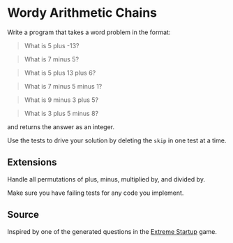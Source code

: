 # Wordy Arithmetic Chains

Write a program that takes a word problem in the format:

> What is 5 plus -13?

> What is 7 minus 5?

> What is 5 plus 13 plus 6?

> What is 7 minus 5 minus 1?

> What is 9 minus 3 plus 5?

> What is 3 plus 5 minus 8?

and returns the answer as an integer.

Use the tests to drive your solution by deleting the `skip` in one test at a time.

## Extensions

Handle all permutations of plus, minus, multiplied by, and divided by.

Make sure you have failing tests for any code you implement.

## Source
Inspired by one of the generated questions in the [Extreme Startup](https://github.com/rchatley/extreme_startup) game.